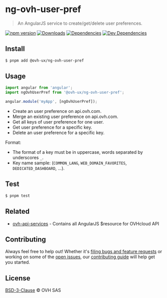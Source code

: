 # ng-ovh-user-pref

> An AngularJS service to create/get/delete user preferences.

[![npm version](https://badgen.net/npm/v/@ovh-ux/ng-ovh-user-pref)](https://www.npmjs.com/package/@ovh-ux/ng-ovh-user-pref) [![Downloads](https://badgen.net/npm/dt/@ovh-ux/ng-ovh-user-pref)](https://npmjs.com/package/@ovh-ux/ng-ovh-user-pref) [![Dependencies](https://badgen.net/david/dep/ovh/manager/packages/components/ng-ovh-user-pref)](https://npmjs.com/package/@ovh-ux/ng-ovh-user-pref?activeTab=dependencies) [![Dev Dependencies](https://badgen.net/david/dev/ovh/manager/packages/components/ng-ovh-user-pref)](https://npmjs.com/package/@ovh-ux/ng-ovh-user-pref?activeTab=dependencies)

## Install

```sh
$ pnpm add @ovh-ux/ng-ovh-user-pref
```

## Usage

```js
import angular from 'angular';
import ngOvhUserPref from '@ovh-ux/ng-ovh-user-pref';

angular.module('myApp', [ngOvhUserPref]);
```

- Create an user preference on api.ovh.com.
- Merge an existing user preference on api.ovh.com.
- Get all keys of user preference for one user.
- Get user preference for a specific key.
- Delete an user preference for a specific key.

Format:

- The format of a key must be in uppercase, words separated by underscores `_`.
- Key name sample: (`COMMON_LANG`, `WEB_DOMAIN_FAVORITES`, `DEDICATED_DASHBOARD`, ...).

## Test

```sh
$ pnpm test
```

## Related

- [ovh-api-services](https://github.com/ovh-ux/ovh-api-services) - Contains all AngularJS \$resource for OVHcloud API

## Contributing

Always feel free to help out! Whether it's [filing bugs and feature requests](https://github.com/ovh/manager/issues/new) or working on some of the [open issues](https://github.com/ovh/manager/issues), our [contributing guide](https://github.com/ovh/manager/blob/master/CONTRIBUTING.md) will help get you started.

## License

[BSD-3-Clause](LICENSE) © OVH SAS
